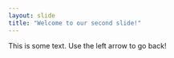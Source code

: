 ```yaml
---
layout: slide
title: "Welcome to our second slide!"
---
```

This is some text.
Use the left arrow to go back!